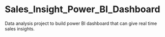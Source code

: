# Sales_Insight_Power_BI_Dashboard
Data analysis project to build power BI dashboard that can give real time sales insights.
